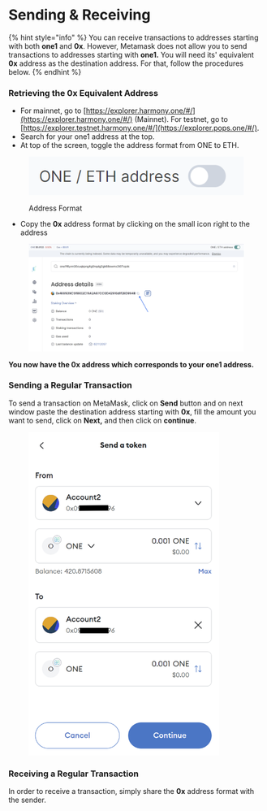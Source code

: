 # Sending & Receiving

{% hint style="info" %}
You can receive transactions to addresses starting with both **one1** and **0x**. However, Metamask does not allow you to send transactions to addresses starting with **one1.** You will need its' equivalent **0x** address as the destination address. For that, follow the procedures below.
{% endhint %}

### Retrieving the 0x Equivalent Address

* For mainnet, go to [https://explorer.harmony.one/#/](https://explorer.harmony.one/#/) (Mainnet). For testnet, go to [https://explorer.testnet.harmony.one/#/](https://explorer.pops.one/#/).
* Search for your one1 address at the top.
* At top of the screen, toggle the address format from ONE to ETH.



<figure><img src="../../../../../.gitbook/assets/image.png" alt=""><figcaption><p>Address Format</p></figcaption></figure>

* Copy the **0x** address format by clicking on the small icon right to the address

<figure><img src="../../../../../.gitbook/assets/image (1).png" alt=""><figcaption></figcaption></figure>

**You now have the 0x address which corresponds to your one1 address.**

### Sending a Regular Transaction

To send a transaction on MetaMask, click on **Send** button and on next window paste the destination address starting with **0x**, fill the amount you want to send, click on **Next,** and then click on **continue**.

<figure><img src="../../../../../.gitbook/assets/image (3).png" alt="" width="375"><figcaption></figcaption></figure>

### Receiving a Regular Transaction

In order to receive a transaction, simply share the **0x** address format with the sender.
